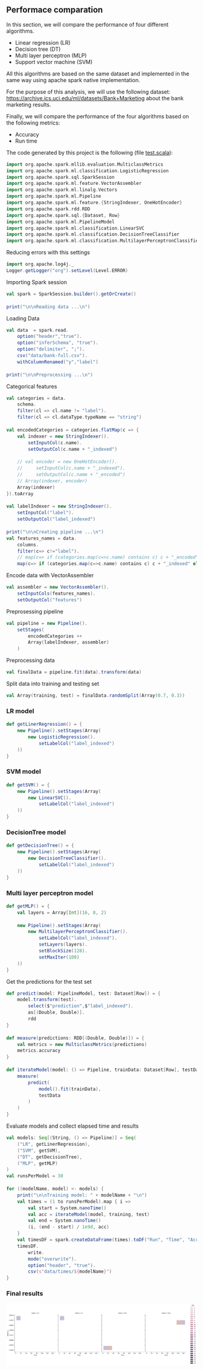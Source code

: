## Performace comparation
In this section, we will compare the performance of four different algorithms.
- Linear regression (LR)
- Decision tree (DT)
- Multi layer perceptron (MLP)
- Support vector machine (SVM)

All this algorithms are based on the same dataset and implemented in the same way using apache spark native implementation.

For the purpose of this analysis, we will use the following dataset: https://archive.ics.uci.edu/ml/datasets/Bank+Marketing about the bank marketing results.

Finally, we will compare the performance of the four algorithms based on the following metrics:
- Accuracy
- Run time

The code generated by this project is the following (file [test.scala](test.scala)):
```scala
import org.apache.spark.mllib.evaluation.MulticlassMetrics
import org.apache.spark.ml.classification.LogisticRegression
import org.apache.spark.sql.SparkSession
import org.apache.spark.ml.feature.VectorAssembler
import org.apache.spark.ml.linalg.Vectors
import org.apache.spark.ml.Pipeline
import org.apache.spark.ml.feature.{StringIndexer, OneHotEncoder}
import org.apache.spark.rdd.RDD
import org.apache.spark.sql.{Dataset, Row}
import org.apache.spark.ml.PipelineModel
import org.apache.spark.ml.classification.LinearSVC
import org.apache.spark.ml.classification.DecisionTreeClassifier
import org.apache.spark.ml.classification.MultilayerPerceptronClassifier
```

Reducing errors with this settings
```scala
import org.apache.log4j._
Logger.getLogger("org").setLevel(Level.ERROR)
```

Importing Spark session
```scala
val spark = SparkSession.builder().getOrCreate()

print("\n\nReading data ...\n")
```
Loading Data
```scala
val data  = spark.read.
    option("header","true").
    option("inferSchema", "true").
    option("delimiter", ";").
    csv("data/bank-full.csv").
    withColumnRenamed("y","label")

print("\n\nPreprocessing ...\n")
```
Categorical features
```scala
val categories = data.
    schema.
    filter(cl => cl.name != "label").
    filter(cl => cl.dataType.typeName == "string")

val encodedCategories = categories.flatMap(c => {
    val indexer = new StringIndexer().
        setInputCol(c.name).
        setOutputCol(c.name + "_indexed")

    // val encoder = new OneHotEncoder().
    //     setInputCol(c.name + "_indexed").
    //     setOutputCol(c.name + "_encoded")
    // Array(indexer, encoder)
    Array(indexer)
}).toArray

val labelIndexer = new StringIndexer().
    setInputCol("label").
    setOutputCol("label_indexed")

print("\n\nCreating pipeline ...\n")
val features_names = data.
    columns.
    filter(c=> c!="label").
    // map(c=> if (categories.map(c=>c.name) contains c) c + "_encoded" else c)
    map(c=> if (categories.map(c=>c.name) contains c) c + "_indexed" else c)
```


Encode data with VectorAssembler
```scala
val assembler = new VectorAssembler().
    setInputCols(features_names).
    setOutputCol("features")
```

Preprosessing pipeline
```scala
val pipeline = new Pipeline().
    setStages(
        encodedCategories ++
        Array(labelIndexer, assembler)
    )
```

Preprocessing data
```scala
val finalData = pipeline.fit(data).transform(data)
```

Split data into training and testing set
```scala
val Array(training, test) = finalData.randomSplit(Array(0.7, 0.3))
```


### LR model
```scala
def getLinerRegression() = {
    new Pipeline().setStages(Array(
        new LogisticRegression().
            setLabelCol("label_indexed")
    ))
}
```
### SVM model
```scala
def getSVM() = {
    new Pipeline().setStages(Array(
        new LinearSVC().
            setLabelCol("label_indexed")
    ))
}
```
### DecisionTree model
```scala
def getDecisionTree() = {
    new Pipeline().setStages(Array(
        new DecisionTreeClassifier().
            setLabelCol("label_indexed")
    ))
}
```
### Multi layer perceptron model
```scala
def getMLP() = {
    val layers = Array[Int](16, 8, 2)

    new Pipeline().setStages(Array(
        new MultilayerPerceptronClassifier().
            setLabelCol("label_indexed").
            setLayers(layers).
            setBlockSize(128).
            setMaxIter(100)
    ))
}
```


Get the predictions for the test set
```scala
def predict(model: PipelineModel, test: Dataset[Row]) = {
    model.transform(test).
        select($"prediction",$"label_indexed").
        as[(Double, Double)].
        rdd
}

def measure(predictions: RDD[(Double, Double)]) = {
    val metrics = new MulticlassMetrics(predictions)
    metrics.accuracy
}

def iterateModel(model: () => Pipeline, trainData: Dataset[Row], testData: Dataset[Row]) = {
    measure(
        predict(
            model().fit(trainData),
            testData
        )
    )
}
```


Evaluate models and collect elapsed time and results
```scala
val models: Seq[(String, () => Pipeline)] = Seq(
    ("LR", getLinerRegression),
    ("SVM", getSVM),
    ("DT", getDecisionTree),
    ("MLP", getMLP)
)
val runsPerModel = 30

for ((modelName, model) <- models) {
    print("\n\nTraining model: " + modelName + "\n")
    val times = (1 to runsPerModel).map { i =>
        val start = System.nanoTime()
        val acc = iterateModel(model, training, test)
        val end = System.nanoTime()
        (i, (end - start) / 1e9d, acc)
    }
    val timesDF = spark.createDataFrame(times).toDF("Run", "Time", "Accuracy")
    timesDF.
        write.
        mode("overwrite").
        option("header", "true").
        csv(s"data/times/${modelName}")
}
```
### Final results
![models_comparation](plots/models_comparation.jpg)